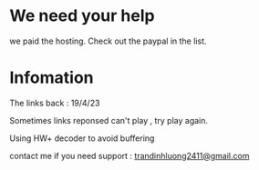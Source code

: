 # We need your help
we paid the hosting. Check out the paypal in the list.

# Infomation

The links back : 19/4/23

Sometimes links reponsed can't play , try play again.

Using HW+ decoder to avoid buffering

contact me if you need support : trandinhluong2411@gmail.com
